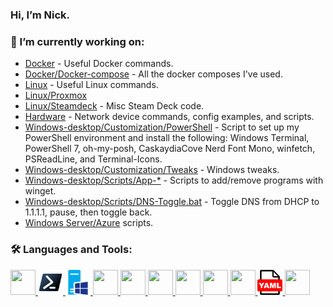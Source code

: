 ### Hi, I’m Nick.

### 🔭 I’m currently working on:
- [Docker](https://github.com/chrnnk/docker) - Useful Docker commands.
- [Docker/Docker-compose](https://github.com/chrnnk/docker/tree/main/docker-compose) - All the docker composes I've used.
- [Linux](https://github.com/chrnnk/linux) - Useful Linux commands.
- [Linux/Proxmox](https://github.com/chrnnk/linux/tree/main/proxmox)
- [Linux/Steamdeck](https://github.com/chrnnk/linux/tree/main/steamdeck) - Misc Steam Deck code.
- [Hardware](https://github.com/chrnnk/hardware) - Network device commands, config examples, and scripts.
- [Windows-desktop/Customization/PowerShell](https://github.com/chrnnk/windows-desktop/tree/main/Customization/PowerShell) - Script to set up my PowerShell environment and install the following: Windows Terminal, PowerShell 7, oh-my-posh, CaskaydiaCove Nerd Font Mono, winfetch, PSReadLine, and Terminal-Icons.
- [Windows-desktop/Customization/Tweaks](https://github.com/chrnnk/windows-desktop/tree/main/Customization/Tweaks) - Windows tweaks.
- [Windows-desktop/Scripts/App-*](https://github.com/chrnnk/windows-desktop/tree/main/Scripts) - Scripts to add/remove programs with winget.
- [Windows-desktop/Scripts/DNS-Toggle.bat](https://github.com/chrnnk/windows-desktop/blob/main/Scripts/DNS-Toggle.bat) - Toggle DNS from DHCP to 1.1.1.1, pause, then toggle back.
- [Windows Server/Azure](https://github.com/chrnnk/windows-server) scripts.

### 🛠️ Languages and Tools:
<p align="left"> 
<a href="https://code.visualstudio.com/" target="_blank"> <img src="https://raw.githubusercontent.com/housefisharr/app-icons/main/png/vscode.png" width="40" height="40"/> </a>
<a href="https://github.com/PowerShell/PowerShell" target="_blank"> <img src="https://raw.githubusercontent.com/housefisharr/app-icons/main/png/powershell.png" width="40" height="40"/> </a>
<a href="https://www.microsoft.com/en-us/windows-server" target="_blank"> <img src="https://raw.githubusercontent.com/housefisharr/app-icons/main/png/windowsserver.png" width="40" height="40"/> </a> 
<a href="https://azure.microsoft.com/en-us/" target="_blank"> <img src="https://raw.githubusercontent.com/housefisharr/app-icons/main/png/azure.png" width="40" height="40"/> </a> 
<a href="https://www.linux.org/" target="_blank"> <img src="https://raw.githubusercontent.com/housefisharr/app-icons/main/png/tux.png" width="40" height="40"/> </a>
<a href="https://www.docker.com/" target="_blank"> <img src="https://raw.githubusercontent.com/housefisharr/app-icons/main/png/docker.png" width="40" height="40"/> </a>
<a href="https://www.vmware.com/" target="_blank"> <img src="https://raw.githubusercontent.com/housefisharr/app-icons/main/png/vmware.png" width="40" height="40"/> </a>
<a href="https://www.proxmox.com/en/" target="_blank"> <img src="https://raw.githubusercontent.com/housefisharr/app-icons/main/png/proxmox.png" width="40" height="40"/> </a>
<a href="https://unraid.net/" target="_blank"> <img src="https://raw.githubusercontent.com/housefisharr/app-icons/main/png/unraid.png" width="40" height="40"/> </a>
<a href="https://yaml.org/" target="_blank"> <img src="https://raw.githubusercontent.com/housefisharr/app-icons/main/png/yaml.png" width="40" height="40"/> </a>
<a href="https://app.plex.tv/desktop/#!/" target="_blank"> <img src="https://raw.githubusercontent.com/housefisharr/app-icons/main/png/plex.png" width="40" height="40"/> </a>
</p>  
